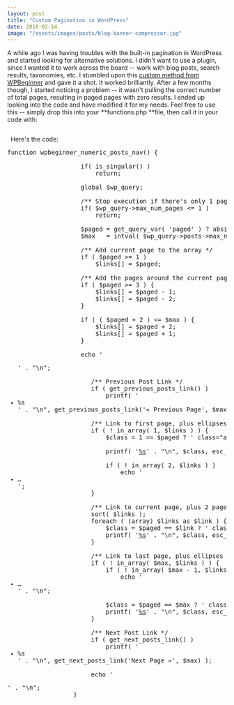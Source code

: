 ```yaml
---
layout: post
title: "Custom Pagination in WordPress"
date: 2018-02-14
image: "/assets/images/posts/blog-banner-compressor.jpg"
---
```

A while ago I was having troubles with the built-in pagination in WordPress and started looking for alternative solutions. I didn't want to use a plugin, since I wanted it to work across the board -- work with blog posts, search results, taxonomies, etc. I stumbled upon this [custom method from WPBeginner](http://www.wpbeginner.com/wp-themes/how-to-add-numeric-pagination-in-your-wordpress-theme/) and gave it a shot. It worked brilliantly. After a few months though, I started noticing a problem -- it wasn't pulling the correct number of total pages, resulting in paged pages with zero results. I ended up looking into the code and have modified it for my needs. Feel free to use this -- simply drop this into your **functions.php **file, then call it in your code with:

<pre class="EnlighterJSRAW" data-enlighter-language="php"><?php wpbeginner_numeric_posts_nav(); ?></pre>

  Here's the code:

<pre class="EnlighterJSRAW" data-enlighter-language="php">function wpbeginner_numeric_posts_nav() {

                    if( is_singular() )
                        return;

                    global $wp_query;

                    /** Stop execution if there's only 1 page */
                    if( $wp_query->max_num_pages <= 1 )
                        return;

                    $paged = get_query_var( 'paged' ) ? absint( get_query_var( 'paged' ) ) : 1;
                    $max   = intval( $wp_query->posts->max_num_pages );

                    /** Add current page to the array */
                    if ( $paged >= 1 )
                        $links[] = $paged;

                    /** Add the pages around the current page to the array */
                    if ( $paged >= 3 ) {
                        $links[] = $paged - 1;
                        $links[] = $paged - 2;
                    }

                    if ( ( $paged + 2 ) <= $max ) {
                        $links[] = $paged + 2;
                        $links[] = $paged + 1;
                    }

                    echo '<div class="navigation"><ul>' . "\n";

                    /** Previous Post Link */
                    if ( get_previous_posts_link() )
                        printf( '<li>%s</li>' . "\n", get_previous_posts_link('&laquo; Previous Page', $max) );

                    /** Link to first page, plus ellipses if necessary */
                    if ( ! in_array( 1, $links ) ) {
                        $class = 1 == $paged ? ' class="active"' : '';

                        printf( '<li%s><a href="%s">%s</a></li>' . "\n", $class, esc_url( get_pagenum_link( 1 ) ), '1' );

                        if ( ! in_array( 2, $links ) )
                            echo '<li>…</li>';
                    }

                    /** Link to current page, plus 2 pages in either direction if necessary */
                    sort( $links );
                    foreach ( (array) $links as $link ) {
                        $class = $paged == $link ? ' class="active"' : '';
                        printf( '<li%s><a href="%s">%s</a></li>' . "\n", $class, esc_url( get_pagenum_link( $link ) ), $link );
                    }

                    /** Link to last page, plus ellipses if necessary */
                    if ( ! in_array( $max, $links ) ) {
                        if ( ! in_array( $max - 1, $links ) )
                            echo '<li>…</li>' . "\n";

                        $class = $paged == $max ? ' class="active"' : '';
                        printf( '<li%s><a href="%s">%s</a></li>' . "\n", $class, esc_url( get_pagenum_link( $max ) ), $max );
                    }

                    /** Next Post Link */
                    if ( get_next_posts_link() )
                        printf( '<li>%s</li>' . "\n", get_next_posts_link('Next Page &raquo;', $max) );

                    echo '</ul></div>' . "\n";
                  }</pre>